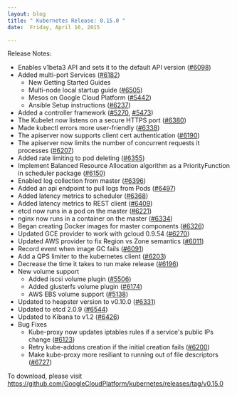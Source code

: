 ```yaml
---
layout: blog
title: " Kubernetes Release: 0.15.0 "
date:  Friday, April 16, 2015

---
```


Release Notes:



* Enables v1beta3 API and sets it to the default API version ([#6098][1])
* Added multi-port Services ([#6182][2])
    * New Getting Started Guides
    * Multi-node local startup guide ([#6505][3])
    * Mesos on Google Cloud Platform ([#5442][4])
    * Ansible Setup instructions ([#6237][5])
* Added a controller framework ([#5270][6], [#5473][7])
* The Kubelet now listens on a secure HTTPS port ([#6380][8])
* Made kubectl errors more user-friendly ([#6338][9])
* The apiserver now supports client cert authentication ([#6190][10])
* The apiserver now limits the number of concurrent requests it processes ([#6207][11])
* Added rate limiting to pod deleting ([#6355][12])
* Implement Balanced Resource Allocation algorithm as a PriorityFunction in scheduler package ([#6150][13])
* Enabled log collection from master ([#6396][14])
* Added an api endpoint to pull logs from Pods ([#6497][15])
* Added latency metrics to scheduler ([#6368][16])
* Added latency metrics to REST client ([#6409][17])
* etcd now runs in a pod on the master ([#6221][18])
* nginx now runs in a container on the master ([#6334][19])
* Began creating Docker images for master components ([#6326][20])
* Updated GCE provider to work with gcloud 0.9.54 ([#6270][21])
* Updated AWS provider to fix Region vs Zone semantics ([#6011][22])
* Record event when image GC fails ([#6091][23])
* Add a QPS limiter to the kubernetes client ([#6203][24])
* Decrease the time it takes to run make release ([#6196][25])
* New volume support
    * Added iscsi volume plugin ([#5506][26])
    * Added glusterfs volume plugin ([#6174][27])
    * AWS EBS volume support ([#5138][28])
* Updated to heapster version to v0.10.0 ([#6331][29])
* Updated to etcd 2.0.9 ([#6544][30])
* Updated to Kibana to v1.2 ([#6426][31])
* Bug Fixes
    * Kube-proxy now updates iptables rules if a service's public IPs change ([#6123][32])
    * Retry kube-addons creation if the initial creation fails ([#6200][33])
    * Make kube-proxy more resiliant to running out of file descriptors ([#6727][34])

To download, please visit https://github.com/GoogleCloudPlatform/kubernetes/releases/tag/v0.15.0

[1]: https://github.com/GoogleCloudPlatform/kubernetes/pull/6098 "Enabling v1beta3 api version by default in master"
[2]: https://github.com/GoogleCloudPlatform/kubernetes/pull/6182 "Implement multi-port Services"
[3]: https://github.com/GoogleCloudPlatform/kubernetes/pull/6505 "Docker multi-node"
[4]: https://github.com/GoogleCloudPlatform/kubernetes/pull/5442 "Getting started guide for Mesos on Google Cloud Platform"
[5]: https://github.com/GoogleCloudPlatform/kubernetes/pull/6237 "example ansible setup repo"
[6]: https://github.com/GoogleCloudPlatform/kubernetes/pull/5270 "Controller framework"
[7]: https://github.com/GoogleCloudPlatform/kubernetes/pull/5473 "Add DeltaFIFO (a controller framework piece)"
[8]: https://github.com/GoogleCloudPlatform/kubernetes/pull/6380 "Configure the kubelet to use HTTPS (take 2)"
[9]: https://github.com/GoogleCloudPlatform/kubernetes/pull/6338 "Return a typed error for config validation, and make errors simple"
[10]: https://github.com/GoogleCloudPlatform/kubernetes/pull/6190 "Add client cert authentication"
[11]: https://github.com/GoogleCloudPlatform/kubernetes/pull/6207 "Add a limit to the number of in-flight requests that a server processes."
[12]: https://github.com/GoogleCloudPlatform/kubernetes/pull/6355 "Added rate limiting to pod deleting"
[13]: https://github.com/GoogleCloudPlatform/kubernetes/pull/6150 "Implement Balanced Resource Allocation (BRA) algorithm as a PriorityFunction in scheduler package."
[14]: https://github.com/GoogleCloudPlatform/kubernetes/pull/6396 "Enable log collection from master."
[15]: https://github.com/GoogleCloudPlatform/kubernetes/pull/6497 "Pod log subresource"
[16]: https://github.com/GoogleCloudPlatform/kubernetes/pull/6368 "Add basic latency metrics to scheduler."
[17]: https://github.com/GoogleCloudPlatform/kubernetes/pull/6409 "Add latency metrics to REST client"
[18]: https://github.com/GoogleCloudPlatform/kubernetes/pull/6221 "Run etcd 2.0.5 in a pod"
[19]: https://github.com/GoogleCloudPlatform/kubernetes/pull/6334 "Add an nginx docker image for use on the master."
[20]: https://github.com/GoogleCloudPlatform/kubernetes/pull/6326 "Create Docker images for master components "
[21]: https://github.com/GoogleCloudPlatform/kubernetes/pull/6270 "Updates for gcloud 0.9.54"
[22]: https://github.com/GoogleCloudPlatform/kubernetes/pull/6011 "Fix AWS region vs zone"
[23]: https://github.com/GoogleCloudPlatform/kubernetes/pull/6091 "Record event when image GC fails."
[24]: https://github.com/GoogleCloudPlatform/kubernetes/pull/6203 "Add a QPS limiter to the kubernetes client."
[25]: https://github.com/GoogleCloudPlatform/kubernetes/pull/6196 "Parallelize architectures in both the building and packaging phases of `make release`"
[26]: https://github.com/GoogleCloudPlatform/kubernetes/pull/5506 "add iscsi volume plugin"
[27]: https://github.com/GoogleCloudPlatform/kubernetes/pull/6174 "implement glusterfs volume plugin"
[28]: https://github.com/GoogleCloudPlatform/kubernetes/pull/5138 "AWS EBS volume support"
[29]: https://github.com/GoogleCloudPlatform/kubernetes/pull/6331 "Update heapster version to v0.10.0"
[30]: https://github.com/GoogleCloudPlatform/kubernetes/pull/6544 "Build etcd image (version 2.0.9), and upgrade kubernetes cluster to the new version"
[31]: https://github.com/GoogleCloudPlatform/kubernetes/pull/6426 "Update Kibana to v1.2 which paramaterizes location of Elasticsearch"
[32]: https://github.com/GoogleCloudPlatform/kubernetes/pull/6123 "Fix bug in kube-proxy of not updating iptables rules if a service's public IPs change"
[33]: https://github.com/GoogleCloudPlatform/kubernetes/pull/6200 "Retry kube-addons creation if kube-addons creation fails."
[34]: https://github.com/GoogleCloudPlatform/kubernetes/pull/6727 "pkg/proxy: panic if run out of fd"
